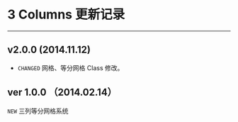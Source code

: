 # 3 Columns 更新记录
---

## v2.0.0 (2014.11.12)

- `CHANGED` 网格、等分网格 Class 修改。

##  ver 1.0.0 （2014.02.14）

`NEW` 三列等分网格系统
